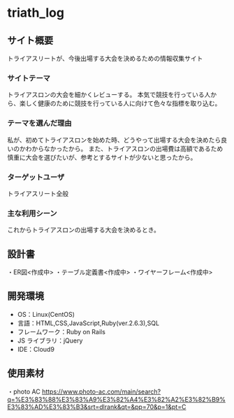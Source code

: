 # triath_log

## サイト概要

トライアスリートが、今後出場する大会を決めるための情報収集サイト

### サイトテーマ

トライアスロンの大会を細かくレビューする。
本気で競技を行っている人から、楽しく健康のために競技を行っている人に向けて色々な指標を取り込む。

### テーマを選んだ理由

私が、初めてトライアスロンを始めた時、どうやって出場する大会を決めたら良いのかわからなかったから。
また、トライアスロンの出場費は高額であるため慎重に大会を選びたいが、参考とするサイトが少ないと思ったから。

### ターゲットユーザ

トライアスリート全般

### 主な利用シーン

これからトライアスロンの出場する大会を決めるとき。

## 設計書
 ・ER図<作成中>
 ・テーブル定義書<作成中>
 ・ワイヤーフレーム<作成中>


## 開発環境

- OS：Linux(CentOS)
- 言語：HTML,CSS,JavaScript,Ruby(ver.2.6.3),SQL
- フレームワーク：Ruby on Rails
- JS ライブラリ：jQuery
- IDE：Cloud9

## 使用素材

・photo AC
<https://www.photo-ac.com/main/search?q=%E3%83%88%E3%83%A9%E3%82%A4%E3%82%A2%E3%82%B9%E3%83%AD%E3%83%B3&srt=dlrank&qt=&pp=70&p=1&pt=C>
